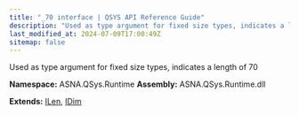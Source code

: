 ```yaml
---
title: "_70 interface | QSYS API Reference Guide"
description: "Used as type argument for fixed size types, indicates a length of 70  "
last_modified_at: 2024-07-09T17:00:49Z
sitemap: false
---
```


Used as type argument for fixed size types, indicates a length of 70 

**Namespace:** ASNA.QSys.Runtime
**Assembly:** ASNA.QSys.Runtime.dll

**Extends:** [ILen](/reference/runtime/qsys-runtime/i-len.html), [IDim](/reference/runtime/qsys-runtime/i-dim.html)
<br>
<br>
